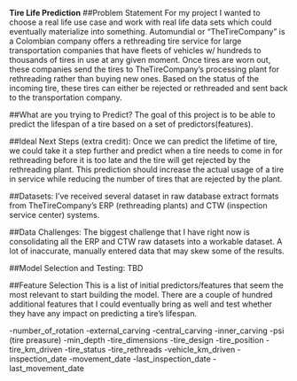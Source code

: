 **Tire Life Prediction**
##Problem Statement
For my project I wanted to choose a real life use case and work with real life data sets which could eventually materialize into something.  Automundial or “TheTireCompany”  is a Colombian company offers a rethreading tire service for large transportation companies that have fleets of vehicles w/ hundreds to thousands of tires in use at any given moment. Once tires are worn out, these companies send the tires to TheTireCompany’s processing plant for rethreading rather than buying new ones. Based on the status of the incoming tire, these tires can either be rejected or rethreaded and sent back to the transportation company. 

##What are you trying to Predict?
The goal of this project is to be able to predict the lifespan of a tire based on a set of predictors(features).

##Ideal Next Steps (extra credit):
Once we can predict the lifetime of tire, we could take it a step further and predict when a tire needs to come in for rethreading before it is too late and the tire will get rejected by the rethreading plant. This prediction should increase the actual usage of a tire in service while reducing the number of tires that are rejected by the plant. 

##Datasets:
I’ve received several dataset in raw database extract formats from TheTireCompany’s ERP (rethreading plants) and CTW (inspection service center) systems. 

##Data Challenges:
The biggest challenge that I have right now is consolidating all the ERP and CTW raw datasets into a workable dataset. 
A lot of inaccurate, manually entered data that may skew some of the results. 

##Model Selection and Testing:
TBD
 
##Feature Selection
This is a list of initial predictors/features that seem the most relevant to start building the model. There are a couple of hundred additional features that I could eventually bring as well and test whether they have any impact on predicting a tire’s lifespan. 

-number_of_rotation
-external_carving
-central_carving
-inner_carving
-psi (tire preasure)
-min_depth
-tire_dimensions
-tire_design
-tire_position
-tire_km_driven
-tire_status
-tire_rethreads
-vehicle_km_driven
-inspection_date
-movement_date
-last_inspection_date
-last_movement_date

